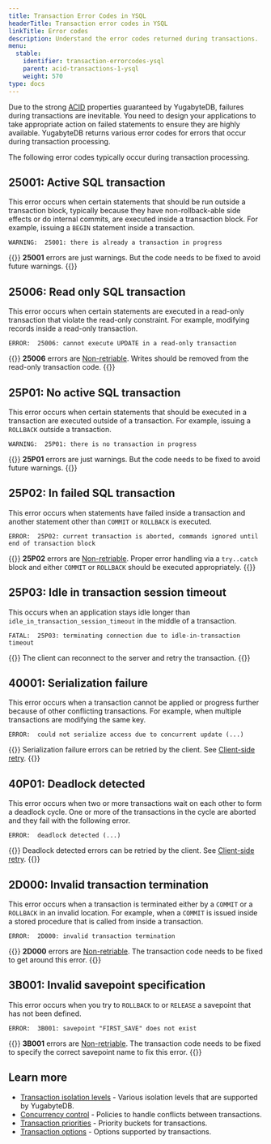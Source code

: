 ```yaml
---
title: Transaction Error Codes in YSQL
headerTitle: Transaction error codes in YSQL
linkTitle: Error codes
description: Understand the error codes returned during transactions.
menu:
  stable:
    identifier: transaction-errorcodes-ysql
    parent: acid-transactions-1-ysql
    weight: 570
type: docs
---
```


Due to the strong [ACID](../../../../architecture/transactions/transactions-overview/) properties guaranteed by YugabyteDB, failures during transactions are inevitable. You need to design your applications to take appropriate action on failed statements to ensure they are highly available. YugabyteDB returns various error codes for errors that occur during transaction processing.

The following error codes typically occur during transaction processing.

## 25001: Active SQL transaction

This error occurs when certain statements that should be run outside a transaction block, typically because they have non-rollback-able side effects or do internal commits, are executed inside a transaction block. For example, issuing a `BEGIN` statement inside a transaction.

```output
WARNING:  25001: there is already a transaction in progress
```

{{<note>}}
**25001** errors are just warnings. But the code needs to be fixed to avoid future warnings.
{{</note>}}

## 25006: Read only SQL transaction

This error occurs when certain statements are executed in a read-only transaction that violate the read-only constraint. For example, modifying records inside a read-only transaction.

```output
ERROR:  25006: cannot execute UPDATE in a read-only transaction
```

{{<note>}}
**25006** errors are [Non-retriable](../transactions-retries-ysql/#non-retriable-errors). Writes should be removed from the read-only transaction code.
{{</note>}}

## 25P01: No active SQL transaction

This error occurs when certain statements that should be executed in a transaction are executed outside of a transaction. For example, issuing a `ROLLBACK` outside a transaction.

```output
WARNING:  25P01: there is no transaction in progress
```

{{<note>}}
**25P01** errors are just warnings. But the code needs to be fixed to avoid future warnings.
{{</note>}}

## 25P02: In failed SQL transaction

This error occurs when statements have failed inside a transaction and another statement other than `COMMIT` or `ROLLBACK` is executed.

```output
ERROR:  25P02: current transaction is aborted, commands ignored until end of transaction block
```

{{<note>}}
**25P02** errors are [Non-retriable](../transactions-retries-ysql/#non-retriable-errors). Proper error handling via a `try..catch` block and either `COMMIT` or `ROLLBACK` should be executed appropriately.
{{</note>}}

## 25P03: Idle in transaction session timeout

This occurs when an application stays idle longer than `idle_in_transaction_session_timeout` in the middle of a transaction.

```output
FATAL:  25P03: terminating connection due to idle-in-transaction timeout
```

{{<note>}}
The client can reconnect to the server and retry the transaction.
{{</note>}}

## 40001: Serialization failure

This error occurs when a transaction cannot be applied or progress further because of other conflicting transactions. For example, when multiple transactions are modifying the same key.

```output
ERROR:  could not serialize access due to concurrent update (...)
```

{{<lead link="../transactions-retries-ysql/#client-side-retry">}}
Serialization failure errors can be retried by the client. See [Client-side retry](../transactions-retries-ysql/#client-side-retry).
{{</lead>}}

## 40P01: Deadlock detected

This error occurs when two or more transactions wait on each other to form a deadlock cycle. One or more of the transactions in the cycle are aborted and they fail with the following error.

```output
ERROR:  deadlock detected (...)
```

{{<lead link="../transactions-retries-ysql/#client-side-retry">}}
Deadlock detected errors can be retried by the client. See [Client-side retry](../transactions-retries-ysql/#client-side-retry).
{{</lead>}}

## 2D000: Invalid transaction termination

This error occurs when a transaction is terminated either by a `COMMIT` or a `ROLLBACK` in an invalid location. For example, when a `COMMIT` is issued inside a stored procedure that is called from inside a transaction.

```output
ERROR:  2D000: invalid transaction termination
```

{{<note>}}
**2D000** errors are [Non-retriable](../transactions-retries-ysql/#non-retriable-errors). The transaction code needs to be fixed to get around this error.
{{</note>}}

## 3B001: Invalid savepoint specification

This error occurs when you try to `ROLLBACK` to or `RELEASE` a savepoint that has not been defined.

```output
ERROR:  3B001: savepoint "FIRST_SAVE" does not exist
```

{{<note>}}
**3B001** errors are [Non-retriable](../transactions-retries-ysql/#non-retriable-errors). The transaction code needs to be fixed to specify the correct savepoint name to fix this error.
{{</note>}}

## Learn more

- [Transaction isolation levels](../../../../architecture/transactions/isolation-levels/) - Various isolation levels that are supported by YugabyteDB.
- [Concurrency control](../../../../architecture/transactions/concurrency-control/) - Policies to handle conflicts between transactions.
- [Transaction priorities](../../../../architecture/transactions/transaction-priorities/) - Priority buckets for transactions.
- [Transaction options](../../../../explore/transactions/distributed-transactions-ysql/#transaction-options) - Options supported by transactions.
